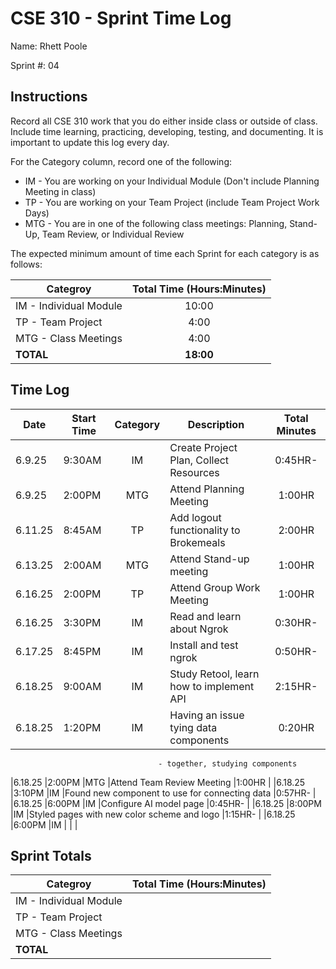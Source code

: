 # CSE 310 - Sprint Time Log

Name: Rhett Poole

Sprint #: 04

## Instructions

Record all CSE 310 work that you do either inside class or outside of class.  Include time learning, practicing, developing, testing, and documenting.  It is important to update this log every day.

For the Category column, record one of the following:
* IM - You are working on your Individual Module (Don't include Planning Meeting in class)
* TP - You are working on your Team Project (include Team Project Work Days)
* MTG - You are in one of the following class meetings: Planning, Stand-Up, Team Review, or Individual Review

The expected minimum amount of time each Sprint for each category is as follows:

|Categroy                       |Total Time (Hours:Minutes)|
|-------------------------------|:------------------------:|
|IM - Individual Module         |          10:00           |
|TP - Team Project              |           4:00           |
|MTG - Class Meetings           |           4:00           |
|**TOTAL**                      |        **18:00**         |

## Time Log

|Date      |Start Time|Category|Description                                 |Total Minutes|
|----------|----------|:------:|--------------------------------------------|:-----------:|
|6.9.25    |9:30AM    |IM      |Create Project Plan, Collect Resources      |0:45HR-      |
|6.9.25    |2:00PM    |MTG     |Attend Planning Meeting                     |1:00HR       |
|6.11.25   |8:45AM    |TP      |Add logout functionality to Brokemeals      |2:00HR       |
|6.13.25   |2:00AM    |MTG     |Attend Stand-up meeting                     |1:00HR       |
|6.16.25   |2:00PM    |TP      |Attend Group Work Meeting                   |1:00HR       |
|6.16.25   |3:30PM    |IM      |Read and learn about Ngrok                  |0:30HR-      |
|6.17.25   |8:45PM    |IM      |Install and test ngrok                      |0:50HR-      |
|6.18.25   |9:00AM    |IM      |Study Retool, learn how to implement API    |2:15HR-      |
|6.18.25   |1:20PM    |IM      |Having an issue tying data components       |0:20HR       |
                                     - together, studying components                     
|6.18.25   |2:00PM    |MTG     |Attend Team Review Meeting                  |1:00HR       |
|6.18.25   |3:10PM    |IM      |Found new component to use for connecting data |0:57HR-      |
|6.18.25   |6:00PM    |IM      |Configure AI model page                     |0:45HR-      |
|6.18.25   |8:00PM    |IM      |Styled pages with new color scheme and logo |1:15HR-      |
|6.18.25   |6:00PM    |IM      |                                            |             |



## Sprint Totals

|Categroy                       |Total Time (Hours:Minutes)|
|-------------------------------|:------------------------:|
|IM - Individual Module         |                          |
|TP - Team Project              |                          |
|MTG - Class Meetings           |                          |
|**TOTAL**                      |                          |
